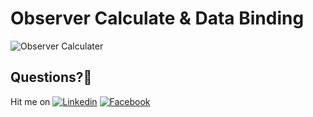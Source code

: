 # Observer Calculate & Data Binding

![Observer Calculater](https://user-images.githubusercontent.com/7110339/54177695-2f46b880-44a4-11e9-870d-c9baddbcb5ea.jpg)

## Questions?🤔
Hit me on [![Linkedin](https://img.shields.io/badge/Linkedin-Emre%20Karataş-blue.svg)](https://www.linkedin.com/in/emre-karata%C5%9F-062b26a9/)  [![Facebook](https://img.shields.io/badge/Facebook-Emre%20Karataş-blue.svg)](https://www.facebook.com/emre.karatas.311)


